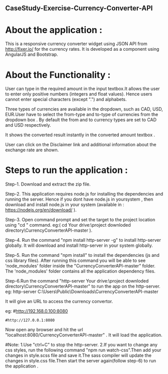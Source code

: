 ## CaseStudy-Exercise-Currency-Converter-API

# About the application : 

This is a responsive currency converter widget using JSON API from http://fixer.io/ for the currency rates.
It is developed as a component using AngularJS and Bootstrap.

# About the Functionality :

User can type in the required amount in the input textbox.It allows the user to enter only positive numbers (integers and float values). Hence users cannot enter special characters (except ".") and alphabets.

Three types of currencies are available in the dropdown, such as CAD, USD, EUR.User have to select the from-type and to-type of currencies from the dropdown box . By default the from and to currency types are set to CAD and USD respectively.

It shows the converted result instantly in the converted amount textbox .

User can click on the Disclaimer link and additional information about the exchange rate are shown.

# Steps to run the application :

Step-1. Download and extract the zip file.

Step-2. This application requires node.js for installing the dependencies and running the server. Hence if you dont have node.js in yoursystem , then download and install node.js in your system (available in : https://nodejs.org/en/download/ ).

Step-3. Open command prompt and set the target to the project location using "cd <project location>" command. eg:( cd Your drive:\project downloded directory\CurrencyConverterAPI-master ). 

Step-4. Run the command "npm install http-server -g" to install http-server globally. It will download and install http-server in your system globally.

Step-5. Run the command "npm install" to install the dependencies (js and css library files). After running this command you will be able to see 'node_modules' folder inside the "CurrencyConverterAPI-master" folder. The 'node_modules' folder contains all the application dependency files.

Step-6.Run the command "http-server Your drive:\project downloded directory\CurrencyConverterAPI-master" to run the app on the http-server.
eg: http-server C:\Users\Public\Downloads\CurrencyConverterAPI-master
    
It will give an URL to access the currency convertor.

eg: #http://192.168.0.100:8080
    
    #http://127.0.0.1:8080

Now open any browser and hit the url "localhost:8080/CurrencyConverterAPI-master" . It will load the application.

#Note: 1.Use "ctrl+C" to stop the http-server.
	   2.If you want to change any css styles, run the following command "npm run watch-css".Then add your changes in style.scss file and save it.The sass compiler will update the changes in style.css file.Then start the server again(follow step-6) to run the application .
   

